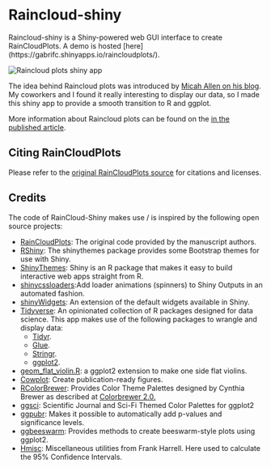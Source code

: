 # Raincloud-shiny

<p>Raincloud-shiny is a Shiny-powered web GUI interface to create RainCloudPlots. A demo is hosted [here](https://gabrifc.shinyapps.io/raincloudplots/).</p>
	
![Raincloud plots shiny app](https://raw.githubusercontent.com/gabrifc/raincloud-shiny/master/rainCloudPlots.PNG)

<p>The idea behind Raincloud plots was introduced by <a href='https://micahallen.org/2018/03/15/introducing-raincloud-plots/'>Micah Allen on his blog</a>. My coworkers and I found it really interesting to display our data, so I made this shiny app to provide a smooth transition to R and ggplot.</p>
<p>More information about Raincloud plots can be found on the <a href='https://wellcomeopenresearch.org/articles/4-63/v1'>in the published article</a>.</p>

## Citing RainCloudPlots
Please refer to the [original RainCloudPlots source](https://github.com/RainCloudPlots/RainCloudPlots#citing-raincloudplots) for citations and licenses.

## Credits

The code of RainCloud-Shiny makes use / is inspired by the following open source projects:
<ul>
	<li><a href="https://github.com/RainCloudPlots/RainCloudPlots">RainCloudPlots</a>: The original code provided by the manuscript authors.</li>
	<li><a href="https://shiny.rstudio.com/">RShiny</a>: The shinythemes package provides some Bootstrap themes for use with Shiny.</li>
	<li><a href="https://rstudio.github.io/shinythemes/">ShinyThemes</a>: Shiny is an R package that makes it easy to build interactive web apps straight from R.</li>
	<li><a href="https://github.com/andrewsali/shinycssloaders">shinycssloaders</a>:Add loader animations (spinners) to Shiny Outputs in an automated fashion.</li>
	<li><a href="https://dreamrs.github.io/shinyWidgets/index.html">shinyWidgets</a>: An extension of the default widgets available in Shiny.</li>
	<li><a href="https://www.tidyverse.org/">Tidyverse</a>: An opinionated collection of R packages designed for data science. This app makes use of the following packages to wrangle and display data:
		<ul>
			<li><a href="https://tidyr.tidyverse.org/">Tidyr</a>.</li>
			<li><a href="https://glue.tidyverse.org">Glue</a>.</li>
			<li><a href="https://stringr.tidyverse.org">Stringr</a>.</li>
			<li><a href="https://ggplot2.tidyverse.org/">ggplot2</a>.</li>
		</ul>
	</li>
	<li><a href="https://gist.github.com/dgrtwo/eb7750e74997891d7c20">geom_flat_violin.R</a>: a ggplot2 extension to make one side flat violins.</li>
	<li><a href="https://github.com/wilkelab/cowplot">Cowplot</a>: Create publication-ready figures.</li>
	<li><a href="https://cran.r-project.org/web/packages/RColorBrewer/index.html">RColorBrewer</a>: Provides Color Theme Palettes designed by Cynthia Brewer as described at <a href="http://colorbrewer2.org">Colorbrewer 2.0.</a></li>
	<li><a href="https://nanx.me/ggsci/">ggsci</a>: Scientific Journal and Sci-Fi Themed Color Palettes for ggplot2</li>
	<li><a href="http://www.sthda.com/english/rpkgs/ggpubr/">ggpubr</a>: Makes it possible to automatically add p-values and significance levels.</li>
	<li><a href="https://github.com/eclarke/ggbeeswarm">ggbeeswarm</a>: Provides methods to create beeswarm-style plots using ggplot2.</li>
	<li><a href="http://biostat.mc.vanderbilt.edu/wiki/Main/Hmisc">Hmisc</a>: Miscellaneous utilities from Frank Harrell. Here used to calculate the 95% Confidence Intervals.</li>
</ul>

